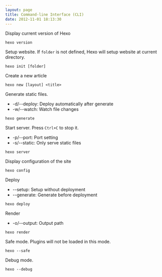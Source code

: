 ```yaml
---
layout: page
title: Command-line Interface (CLI)
date: 2012-11-01 18:13:30
---
```


Display current version of Hexo

``` plain
hexo version
```

Setup website. If `folder` is not defined, Hexo will setup website at current directory.

``` plain
hexo init [folder]
```

Create a new article

``` plain
hexo new [layout] <title>
```

Generate static files.

- -d/--deploy: Deploy automatically after generate
- -w/--watch: Watch file changes

``` plain
hexo generate
```

Start server. Press `Ctrl+C` to stop it.

- -p/--port: Port setting
- -s/--static: Only serve static files

``` plain
hexo server
```

Display configuration of the site

``` plain
hexo config
```

Deploy

- --setup: Setup without deployment
- --generate: Generate before deployment

``` plain
hexo deploy
```

Render

- -o/--output: Output path

``` plain
hexo render
```

Safe mode. Plugins will not be loaded in this mode.

``` plain
hexo --safe
```

Debug mode.

``` plain
hexo --debug
```